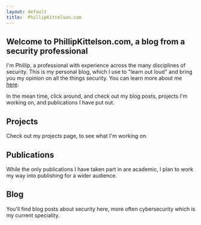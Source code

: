 ```yaml
---
layout: default
title:  PhillipKittelson.com
---
```

## Welcome to **PhillipKittelson.com**, a blog from a security professional

I'm Phillip, a professional with experience across the many disciplines of security. This is my personal blog, which I use to "learn out loud" and bring you my opinion on all the things security. You can learn more about me [here](./about-Phillip.md).

In the mean time, click around, and check out my blog posts, projects I'm working on, and publications I have put out.

## Projects
Check out my projects page, to see what I'm working on.

## Publications
While the only publications I have taken part in are academic, I plan to work my way into publishing for a wider audience.

## Blog
You'll find blog posts about security here, more often cybersecurity which is my current speciality.
